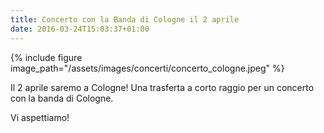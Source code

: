 ```yaml
---
title: Concerto con la Banda di Cologne il 2 aprile
date: 2016-03-24T15:03:37+01:00
---
```

{% include figure image_path="/assets/images/concerti/concerto_cologne.jpeg" %}

Il 2 aprile saremo a Cologne! Una trasferta a corto raggio per un concerto con la banda di Cologne.

Vi aspettiamo!